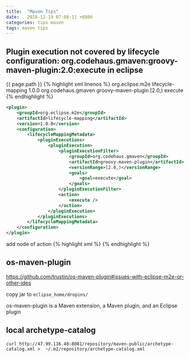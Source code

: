 ```yaml
---
title:  "Maven Tips"
date:   2018-12-19 07:08:11 +0800
categories: tips maven
tags: maven tips
---
```


## Plugin execution not covered by lifecycle configuration: org.codehaus.gmaven:groovy-maven-plugin:2.0:execute in eclipse
{{ page.path }}
{% highlight xml linenos %}
<plugin>
    <groupId>org.eclipse.m2e</groupId>
    <artifactId>lifecycle-mapping</artifactId>
    <version>1.0.0</version>
    <configuration>
        <lifecycleMappingMetadata>
            <pluginExecutions>
                <pluginExecution>
                    <pluginExecutionFilter>
                        <groupId>org.codehaus.gmaven</groupId>
                        <artifactId>groovy-maven-plugin</artifactId>
                        <versionRange>[2.0,)</versionRange>
                        <goals>
                            <goal>execute</goal>
                        </goals>
                    </pluginExecutionFilter>
                    <action>
                        <execute />
                    </action>
                </pluginExecution>
            </pluginExecutions>
        </lifecycleMappingMetadata>
    </configuration>
</plugin>
{% endhighlight %}

``` xml
<plugin>
    <groupId>org.eclipse.m2e</groupId>
    <artifactId>lifecycle-mapping</artifactId>
    <version>1.0.0</version>
    <configuration>
        <lifecycleMappingMetadata>
            <pluginExecutions>
                <pluginExecution>
                    <pluginExecutionFilter>
                        <groupId>org.codehaus.gmaven</groupId>
                        <artifactId>groovy-maven-plugin</artifactId>
                        <versionRange>[2.0,)</versionRange>
                        <goals>
                            <goal>execute</goal>
                        </goals>
                    </pluginExecutionFilter>
                    <action>
                        <execute />
                    </action>
                </pluginExecution>
            </pluginExecutions>
        </lifecycleMappingMetadata>
    </configuration>
</plugin>
```
add node of action
{% highlight xml %}
<action>
    <execute />
</action>
{% endhighlight %}

## os-maven-plugin
https://github.com/trustin/os-maven-plugin#issues-with-eclipse-m2e-or-other-ides

copy jar to `eclipse_home/dropins/`

os-maven-plugin is a Maven extension, a Maven plugin, and an Eclipse plugin

## local archetype-catalog
```
curl http://47.99.116.48:8081/repository/maven-public/archetype-catalog.xml >  ~/.m2/repository/archetype-catalog.xml
```
